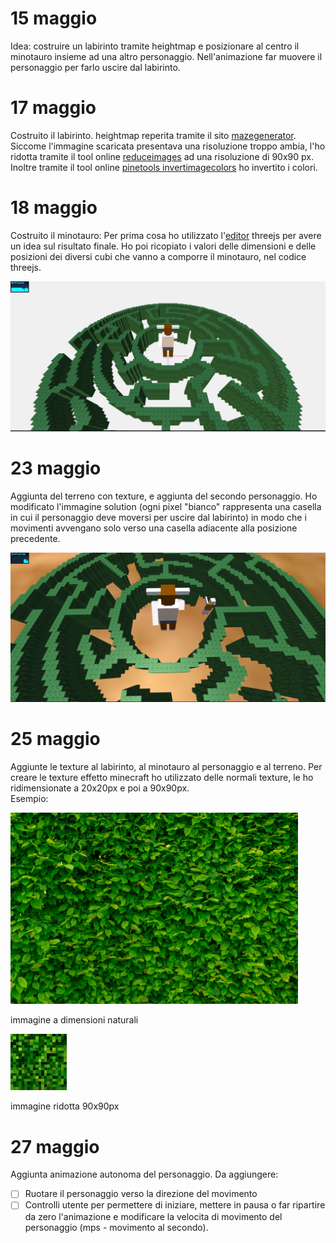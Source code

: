 # 15 maggio
Idea: costruire un labirinto tramite heightmap e posizionare al centro il minotauro insieme ad una altro personaggio.
Nell'animazione far muovere il personaggio per farlo uscire dal labirinto.

# 17 maggio
Costruito il labirinto.
heightmap reperita tramite il sito [mazegenerator](http://www.mazegenerator.net/).  Siccome l'immagine scaricata presentava una risoluzione troppo ambia, l'ho ridotta tramite il tool online [reduceimages](https://www.reduceimages.com/) ad una risoluzione di 90x90 px. Inoltre tramite il tool online [pinetools invertimagecolors](http://pinetools.com/invert-image-colors) ho invertito i colori.

# 18 maggio
Costruito il minotauro: Per prima cosa ho utilizzato l'[editor](https://threejs.org/editor/) threejs per avere un idea sul risultato finale. Ho poi ricopiato i valori delle dimensioni e delle posizioni dei diversi cubi che vanno a comporre il minotauro, nel codice threejs.


![labirinto con al centro il minotauro](/screenshots/labirintominotauro.png)

# 23 maggio
Aggiunta del terreno con texture, e aggiunta del secondo personaggio.
Ho modificato l'immagine solution (ogni pixel "bianco" rappresenta una casella in cui il personaggio deve moversi per uscire dal labirinto) in modo che i movimenti avvengano solo verso una casella adiacente alla posizione precedente.

![labirinto con minotauro e personaggio](/screenshots/labirinto2.png)

# 25 maggio
Aggiunte le texture al labirinto, al minotauro al personaggio e al terreno.
Per creare le texture effetto minecraft ho utilizzato delle normali texture, le ho ridimensionate a 20x20px e poi a 90x90px.   
Esempio:

<img src="/screenshots/journal/bush.jpg" width="460">

immagine a dimensioni naturali

<img src="/textures/bush.jpg">

immagine ridotta 90x90px

# 27 maggio
Aggiunta animazione autonoma del personaggio.
Da aggiungere:
- [ ] Ruotare il personaggio verso la direzione del movimento
- [ ] Controlli utente per permettere di iniziare, mettere in pausa o far ripartire da zero l'animazione e modificare la velocita di movimento del personaggio (mps - movimento al secondo).
